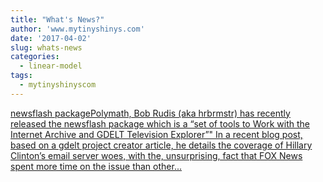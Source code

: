 ```yaml
---
title: "What's News?"
author: 'www.mytinyshinys.com'
date: '2017-04-02'
slug: whats-news
categories:
  - linear-model
tags:
  - mytinyshinyscom
---
```


[newsflash packagePolymath, Bob Rudis (aka hrbrmstr) has recently released the newsflash package which is a “set of tools to Work with the Internet Archive and GDELT Television Explorer”" In a recent blog post, based on a gdelt project creator article, he details the coverage of Hillary Clinton’s email server woes, with the, unsurprising, fact that FOX News spent more time on the issue than other...<click to read more>](https://www.mytinyshinys.com/2017/04/02/whatsnews/)

